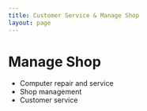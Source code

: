 ```yaml
---
title: Customer Service & Manage Shop
layout: page
---
```

# Manage Shop

- Computer repair and service 
- Shop management
- Customer service
